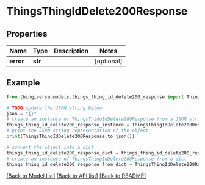 # ThingsThingIdDelete200Response


## Properties

Name | Type | Description | Notes
------------ | ------------- | ------------- | -------------
**error** | **str** |  | [optional] 

## Example

```python
from thingiverse.models.things_thing_id_delete200_response import ThingsThingIdDelete200Response

# TODO update the JSON string below
json = "{}"
# create an instance of ThingsThingIdDelete200Response from a JSON string
things_thing_id_delete200_response_instance = ThingsThingIdDelete200Response.from_json(json)
# print the JSON string representation of the object
print(ThingsThingIdDelete200Response.to_json())

# convert the object into a dict
things_thing_id_delete200_response_dict = things_thing_id_delete200_response_instance.to_dict()
# create an instance of ThingsThingIdDelete200Response from a dict
things_thing_id_delete200_response_from_dict = ThingsThingIdDelete200Response.from_dict(things_thing_id_delete200_response_dict)
```
[[Back to Model list]](../README.md#documentation-for-models) [[Back to API list]](../README.md#documentation-for-api-endpoints) [[Back to README]](../README.md)


